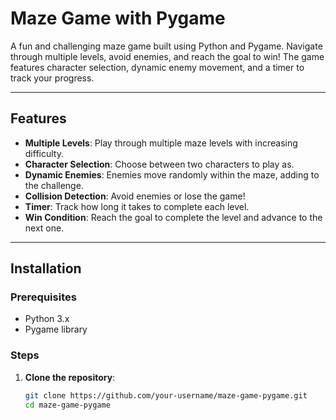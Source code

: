 # Maze Game with Pygame

A fun and challenging maze game built using Python and Pygame. Navigate through multiple levels, avoid enemies, and reach the goal to win! The game features character selection, dynamic enemy movement, and a timer to track your progress.

---

## Features
- **Multiple Levels**: Play through multiple maze levels with increasing difficulty.
- **Character Selection**: Choose between two characters to play as.
- **Dynamic Enemies**: Enemies move randomly within the maze, adding to the challenge.
- **Collision Detection**: Avoid enemies or lose the game!
- **Timer**: Track how long it takes to complete each level.
- **Win Condition**: Reach the goal to complete the level and advance to the next one.

---

## Installation

### Prerequisites
- Python 3.x
- Pygame library

### Steps
1. **Clone the repository**:
   ```bash
   git clone https://github.com/your-username/maze-game-pygame.git
   cd maze-game-pygame

